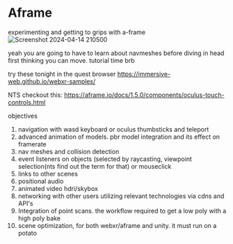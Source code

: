 # Aframe
experimenting and getting to grips with a-frame
![Screenshot 2024-04-14 210500](https://github.com/Tezeroth/Aframe/assets/64762171/381c7046-d8cb-4b0b-92ee-6efffc48cb96)

yeah you are going to have to learn about navmeshes before diving in head first thinking you can move.
tutorial time brb

try these tonight in the quest browser https://immersive-web.github.io/webxr-samples/


NTS checkout this: https://aframe.io/docs/1.5.0/components/oculus-touch-controls.html

objectives

1. navigation with wasd keyboard or oculus thumbsticks and teleport
2. advanced animation of models. pbr model integration and its effect on framerate
3. nav meshes and collision detection
4. event listeners on objects (selected by raycasting, viewpoint selection(nts find out the term for that) or mouseclick
5. links to other scenes
6. positional audio
7. animated video hdri/skybox
8. networking with other users utilizing relevant technologies via cdns and API's
9. Integration of point scans. the workflow required to get a low poly with a high poly bake
10. scene optimization, for both webxr/aframe and unity. it must run on a potato
